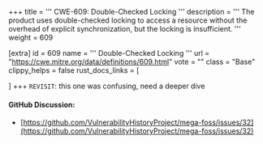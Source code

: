 +++
title = '''
CWE-609: Double-Checked Locking
'''
description	= '''
The product uses double-checked locking to access a resource without the overhead of explicit synchronization, but the locking is insufficient.
'''
weight = 609

[extra]
id = 609
name = '''
Double-Checked Locking
'''
url = "https://cwe.mitre.org/data/definitions/609.html"
vote = ""
class = "Base"
clippy_helps = false
rust_docs_links = [

]
+++
`REVISIT`: this one was confusing, need a deeper dive

#### GitHub Discussion:
- [https://github.com/VulnerabilityHistoryProject/mega-foss/issues/32](https://github.com/VulnerabilityHistoryProject/mega-foss/issues/32)
